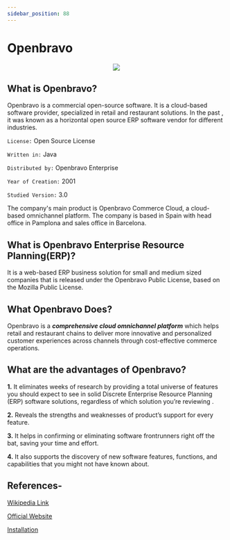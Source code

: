 ```yaml
---
sidebar_position: 88
---
```


# Openbravo

<p align="center">
  <img src="https://www.openbravo.com/wp-content/uploads/2018/08/Openbravo_logo_TRANS3.png"/>
</p>

## What is Openbravo?

Openbravo is a commercial open-source software. It is a cloud-based software provider, specialized in retail and restaurant solutions. In the past , it was known as a horizontal open source ERP software vendor for different industries. 

`License:` Open Source License

`Written in:` Java

`Distributed by:` Openbravo Enterprise

`Year of Creation:` 2001

`Studied Version:` 3.0

The company's main product is Openbravo Commerce Cloud, a cloud-based omnichannel platform. The company is based in Spain with head office in Pamplona and sales office in Barcelona.

## What is Openbravo Enterprise Resource Planning(ERP)?

It is a web-based ERP business solution for small and medium sized companies that is released under the Openbravo Public License, based on the Mozilla Public License.

## What Openbravo Does?

Openbravo is a **_comprehensive cloud omnichannel platform_** which helps retail and restaurant chains to deliver more innovative and personalized customer experiences across channels through cost-effective commerce operations.

## What are the advantages of Openbravo?

**1.** It eliminates weeks of research by providing a total universe of features you should expect to see in solid Discrete Enterprise Resource Planning (ERP) software solutions, regardless of which solution you’re reviewing .

**2.** Reveals the strengths and weaknesses of product’s support for every feature.

**3.** It helps in confirming or eliminating software frontrunners right off the bat, saving your time and effort.

**4.** It also supports the discovery of new software features, functions, and capabilities that you might not have known about.

## **References-**

[Wikipedia Link](https://en.wikipedia.org/wiki/Openbravo)

[Official Website](https://www.openbravo.com/)

[Installation](https://sourceforge.net/projects/openbravo/)
